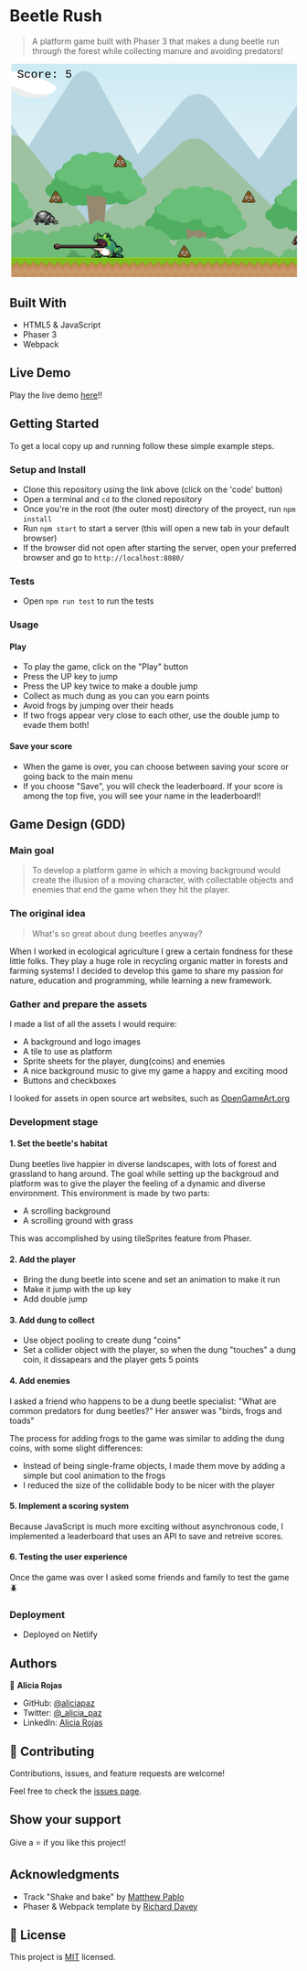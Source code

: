 # Beetle Rush

> A platform game built with Phaser 3 that makes a dung beetle run through the forest while collecting manure and avoiding predators!

![screenshot](./Screenshot.png)

## Built With

- HTML5 & JavaScript
- Phaser 3
- Webpack 

## Live Demo

Play the live demo [here](https://optimistic-thompson-062a68.netlify.app/)!!

## Getting Started

To get a local copy up and running follow these simple example steps.

### Setup and Install

- Clone this repository using the link above (click on the 'code' button)
- Open a terminal and `cd` to the cloned repository
- Once you're in the root (the outer most) directory of the proyect, run `npm install`
- Run `npm start` to start a server (this will open a new tab in your default browser) 
- If the browser did not open after starting the server, open your preferred browser and go to `http://localhost:8080/`

### Tests

- Open `npm run test` to run the tests

### Usage

#### Play
- To play the game, click on the "Play" button
- Press the UP key to jump
- Press the UP key twice to make a double jump
- Collect as much dung as you can you earn points
- Avoid frogs by jumping over their heads
- If two frogs appear very close to each other, use the double jump to evade them both!

#### Save your score
- When the game is over, you can choose between saving your score or going back to the main menu
- If you choose "Save", you will check the leaderboard. If your score is among the top five, you will see your name in the leaderboard!!

## Game Design (GDD)

### Main goal

> To develop a platform game in which a moving background would create the illusion of a moving character, with collectable objects and enemies that end the game when they hit the player. 

### The original idea

> What's so great about dung beetles anyway?

When I worked in ecological agriculture I grew a certain fondness for these little folks. They play a huge role in recycling organic matter in forests and farming systems!
I decided to develop this game to share my passion for nature, education and programming, while learning a new framework.

### Gather and prepare the assets

I made a list of all the assets I would require:
- A background and logo images
- A tile to use as platform
- Sprite sheets for the player, dung(coins) and enemies
- A nice background music to give my game a happy and exciting mood
- Buttons and checkboxes

I looked for assets in open source art websites, such as [OpenGameArt.org](https://opengameart.org/)

### Development stage

#### 1. Set the beetle's habitat

Dung beetles live happier in diverse landscapes, with lots of forest and grassland to hang around. The goal while setting up the backgroud and platform was to give the player the feeling of a dynamic and diverse environment.
This environment is made by two parts:

- A scrolling background
- A scrolling ground with grass

This was accomplished by using tileSprites feature from Phaser.

#### 2. Add the player

- Bring the dung beetle into scene and set an animation to make it run
- Make it jump with the up key
- Add double jump

#### 3. Add dung to collect

- Use object pooling to create dung "coins"
- Set a collider object with the player, so when the dung "touches" a dung coin, it dissapears and the player gets 5 points

#### 4. Add enemies

I asked a friend who happens to be a dung beetle specialist: "What are common predators for dung beetles?"
Her answer was "birds, frogs and toads"

The process for adding frogs to the game was similar to adding the dung coins, with some slight differences: 
- Instead of being single-frame objects, I made them move by adding a simple but cool animation to the frogs
- I reduced the size of the collidable body to be nicer with the player

#### 5. Implement a scoring system

Because JavaScript is much more exciting without asynchronous code, I implemented a leaderboard that uses an API to save and retreive scores. 

#### 6. Testing the user experience 

Once the game was over I asked some friends and family to test the game :beetle:

### Deployment

- Deployed on Netlify

## Authors

👤 **Alicia Rojas**

- GitHub: [@aliciapaz](https://github.com/aliciapaz)
- Twitter: [@_alicia_paz](https://twitter.com/_alicia_paz)
- LinkedIn: [Alicia Rojas](https://www.linkedin.com/in/aliciapazrojas/)

## 🤝 Contributing

Contributions, issues, and feature requests are welcome!

Feel free to check the [issues page](https://github.com/aliciapaz/beetle-rush/issues).

## Show your support

Give a ⭐️ if you like this project!

## Acknowledgments

- Track "Shake and bake" by [Matthew Pablo](https://matthewpablo.com/)
- Phaser & Webpack template by [Richard Davey](https://github.com/photonstorm)

## 📝 License

This project is [MIT](LICENSE) licensed.
